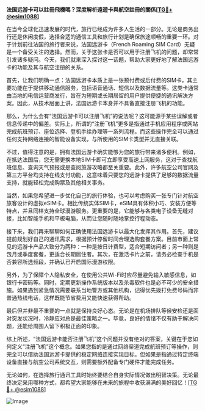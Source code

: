 **法国远游卡可以註冊飛機嗎？深度解析遠遊卡與航空註冊的關係[[TG💪+ @esim1088](https://t.me/s/esim1088)]**

在当今全球化迅速发展的时代，旅行已经成为许多人生活的一部分。无论是商务出行还是休闲度假，选择合适的通信工具和旅行计划是确保旅途顺畅的重要一环。对于计划前往法国的旅行者来说，法国远游卡（French Roaming SIM Card）无疑是一个备受关注的选择。然而，关于这张卡是否可以用于注册飞机的问题，却常常引发诸多疑问。今天，我们就来深入探讨这一话题，帮助大家更好地了解法国远游卡的功能及其与航空注册的关系。

首先，让我们明确一点：法国远游卡本质上是一张预付费或后付费的SIM卡，其主要功能在于提供移动通信服务，包括语音通话、短信以及数据流量等。这类卡通常由当地的电信运营商发行，旨在为短期或长期居留的用户提供便捷的通讯解决方案。因此，从技术层面上讲，法国远游卡本身并不具备直接注册飞机的功能。

那么，为什么会有“法国远游卡可以注册飞机”的说法呢？这可能源于某些误解或者信息传递中的偏差。实际上，所谓的“注册飞机”更多是指通过手机应用程序或网站完成航班预订、座位选择、登机手续办理等一系列流程。而这些操作完全可以通过任何支持网络连接的智能设备实现，与所使用的SIM卡类型并无直接关联。

不过，值得注意的是，拥有法国远游卡确实能够为您的旅行带来诸多便利。例如，在抵达法国后，您无需更换本地SIM卡即可立即享受高速上网服务，这对于查找航班信息、查询天气预报或是查阅旅游攻略都至关重要。此外，许多航空公司官网及第三方平台均支持在线支付功能，这意味着只要您的远游卡提供了足够的数据流量支持，就能轻松完成购票及其他相关事务。

当然，如果您希望进一步优化自己的旅行体验，也可以考虑购买一张专门针对航空旅客设计的虚拟eSIM卡。相比传统实体SIM卡，eSIM具有体积小巧、安装方便等特点，并且同样支持全球漫游服务。更重要的是，它能够与各类电子设备无缝对接，比如智能手机和平板电脑，从而让您随时随地掌控行程动态。

接下来，我们再来聊聊如何正确使用法国远游卡以最大化发挥其作用。首先，建议提前规划好自己的通讯需求，根据预计停留时间合理选购套餐方案。目前市面上常见的远游卡产品大致分为两种：一种是按日计费型，适合短期访问者；另一种则是包月或季度套餐，更适合长期居住者。其次，在激活卡片之前，请务必检查手机是否兼容所选频段，并确认已开启国际漫游权限。

另外，为了保障个人隐私安全，在使用公共Wi-Fi时应尽量避免输入敏感信息，如银行卡密码等。同时，定期更新操作系统版本以及杀毒软件也是必不可少的安全措施。如果遇到紧急情况需要联系当地警方或其他机构，记得优先拨打免费号码而非普通热线电话，这样既能节省费用又能快速获得帮助。

最后但并非最不重要的一点就是保持良好心态。无论是在机场排队等候安检还是面对突发状况时，冷静应对总是最佳策略之一。毕竟，良好的情绪不仅有助于解决问题，还能给周围人留下积极正面的印象。

综上所述，“法国远游卡能否注册飞机”这个问题并没有绝对的答案，关键在于您如何定义“注册飞机”这个概念。如果您指的是通过网络渠道完成航班预订等操作，则完全可以借助法国远游卡提供的稳定网络连接实现目标。但如果是指通过特定终端设备直接与航空公司系统交互，则需要额外配备专门硬件才能完成任务。

无论如何，在选择旅行通讯工具时始终要结合自身实际情况做出明智决策。无论最终决定采用哪种方式，都希望大家能够在未来的旅程中收获满满的美好回忆！[[TG💪+ @esim1088](https://t.me/s/esim1088)]

![Image](https://i.postimg.cc/4NQfJmqS/Snipaste-2025-05-13-00-14-12.png)